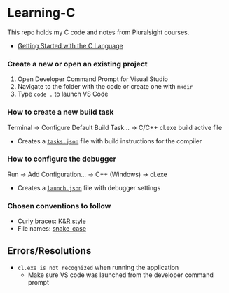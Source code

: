 # Learning-C
This repo holds my C code and notes from Pluralsight courses.
- [Getting Started with the C Language](https://app.pluralsight.com/library/courses/getting-started-c-language/table-of-contents)

### Create a new or open an existing project
1. Open Developer Command Prompt for Visual Studio
2. Navigate to the folder with the code or create one with `mkdir`
3. Type `code .` to launch VS Code

### How to create a new build task
Terminal -> Configure Default Build Task... -> C/C++ cl.exe build active file
  - Creates a [`tasks.json`](https://code.visualstudio.com/docs/cpp/config-msvc#_build-helloworldcpp) file with build instructions for the compiler
  
### How to configure the debugger
Run -> Add Configuration... -> C++ (Windows) -> cl.exe
  - Creates a [`launch.json`](https://code.visualstudio.com/docs/cpp/launch-json-reference) file with debugger settings

### Chosen conventions to follow
- Curly braces: [K&R style](https://en.wikipedia.org/wiki/Indentation_style#K&R_style)
- File names: [snake_case](https://en.wikipedia.org/wiki/Snake_case)


## Errors/Resolutions
- `cl.exe is not recognized` when running the application
  - Make sure VS code was launched from the developer command prompt
